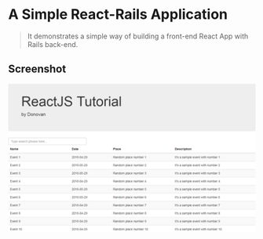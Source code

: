 # A Simple React-Rails Application
> It demonstrates a simple way of building a front-end React App with Rails back-end.

## Screenshot
![Screenshot](screenshot.png)
